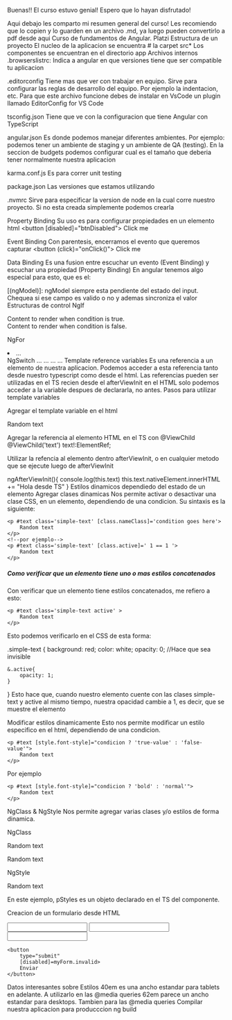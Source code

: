 Buenas!! El curso estuvo genial! Espero que lo hayan disfrutado!

Aqui debajo les comparto mi resumen general del curso!
Les recomiendo que lo copien y lo guarden en un archivo .md, ya luego pueden convertirlo a pdf desde aqui
Curso de fundamentos de Angular. Platzi
Estructura de un proyecto
El nucleo de la aplicacion se encuentra # la carpet src\*
Los componentes se encuentran en el directorio app
Archivos internos
.browserslistrc:
Indica a angular en que versiones tiene que ser compatible tu aplicacion

.editorconfig
Tiene mas que ver con trabajar en equipo.
Sirve para configurar las reglas de desarrollo del equipo.
Por ejemplo la indentacion, etc.
Para que este archivo funcione debes de instalar en VsCode un plugin llamado EditorConfig for VS Code

tsconfig.json
Tiene que ve con la configuracion que tiene Angular con TypeScript

angular.json
Es donde podemos manejar diferentes ambientes.
Por ejemplo: podemos tener un ambiente de staging y un ambiente de QA (testing).
En la seccion de budgets podemos configurar cual es el tamaño que deberia tener normalmente nuestra aplicacion

karma.conf.js
Es para correr unit testing

package.json
Las versiones que estamos utilizando

.nvmrc
Sirve para especificar la version de node en la cual corre nuestro proyecto.
Si no esta creada simplemente podemos crearla

Property Binding
Su uso es para configurar propiedades en un elemento html
<button [disabled]="btnDisabled"> Click me </button>

Event Binding
Con parentesis, encerramos el evento que queremos capturar
<button (click)="onClick()"> Click me </button>

Data Binding
Es una fusion entre escuchar un evento (Event Binding) y escuchar una propiedad (Property Binding)
En angular tenemos algo especial para esto, que es el:

[(ngModel)]: ngModel siempre esta pendiente del estado del input. Chequea si ese campo es valido o no y ademas sincroniza el valor
Estructuras de control
NgIf
<div \*ngIf="condition; else elseBlock">
Content to render when condition is true.
</div>
<ng-template #elseBlock>
Content to render when condition is false.
</ng-template>

NgFor
<li *ngFor="let item of items; index as i; trackBy: trackByFn">...</li>
NgSwitch
<container-element [ngSwitch]="switch_expression">
<!-- the same view can be shown in more than one case -->
<some-element *ngSwitchCase="match_expression_1">...</some-element>
<some-element *ngSwitchCase="match_expression_2">...</some-element>
<some-other-element *ngSwitchCase="match_expression_3">...</some-other-element>
<!--default case when there are no matches -->
<some-element \*ngSwitchDefault>...</some-element>
</container-element>
Template reference variables
Es una referencia a un elemento de nuestra aplicacion. Podemos acceder a esta referencia tanto desde nuestro typescript como desde el html.
Las referencias pueden ser utilizadas en el TS recien desde el afterViewInit
en el HTML solo podemos acceder a la variable despues de declararla, no antes.
Pasos para utilizar template variables

Agregar el template variable en el html
<p #text>
Random text
</p>
Agregar la referencia al elemento HTML en el TS con @ViewChild
@ViewChild('text') text!:ElementRef;

Utilizar la refencia al elemento dentro afterViewInit, o en cualquier metodo que se ejecute luego de afterViewInit

ngAfterViewInit(){
console.log(this.text)
this.text.nativeElement.innerHTML += "Hola desde TS"
}
Estilos dinamicos dependiedo del estado de un elemento
Agregar clases dinamicas
Nos permite activar o desactivar una clase CSS, en un elemento, dependiendo de una condicion.
Su sintaxis es la siguiente:

    <p #text class='simple-text' [class.nameClass]='condition goes here'>
        Random text
    </p>
    <!--por ejemplo-->
    <p #text class='simple-text' [class.active]=' 1 == 1 '>
        Random text
    </p>

<h5>Como verificar que un elemento tiene uno o mas estilos concatenados</h5>
Con verificar que un elemento tiene estilos concatenados, me refiero a esto:

    <p #text class='simple-text active' >
        Random text
    </p>

Esto podemos verificarlo en el CSS de esta forma:

.simple-text {
background: red;
color: white;
opacity: 0; //Hace que sea invisible

    &.active{
        opacity: 1;
    }

}
Esto hace que, cuando nuestro elemento cuente con las clases simple-text y active al mismo tiempo, nuestra opacidad cambie a 1, es decir, que se muestre el elemento

Modificar estilos dinamicamente
Esto nos permite modificar un estilo especifico en el html, dependiendo de una condicion.

    <p #text [style.font-style]="condicion ? 'true-value' : 'false-value'">
        Random text
    </p>

Por ejemplo

    <p #text [style.font-style]="condicion ? 'bold' : 'normal'">
        Random text
    </p>

NgClass & NgStyle
Nos permite agregar varias clases y/o estilos de forma dinamica.

NgClass
<p #text class='simple-text' [ngClass]="{
'class-name-1': condition1,
'class-name-2': condition2
}">
Random text
</p>
<!--por ejemplo-->
<p #text class='simple-text' [ngClass]="{
'valid-class': input.lenght > 0,
'invalid-class': input.lenght == 0
}">
Random text
</p>

NgStyle
<p #text class='simple-text' [ngStyle]="{
'color': pStyles.color,
'background': pStyles.background
}">
Random text
</p>
En este ejemplo, pStyles es un objeto declarado en el TS del componente.

Creacion de un formulario desde HTML

<!-- Aqui se declara que es un formulario 'reactivo'.
Esto nos sirve para comprobar que todos los campos esten completados -->
<form #myForm="ngForm">
    <input name="name" type="text">
    <input name="lastname" type="text">
    <input name="password" type="password">

    <button
        type="submit"
        [disabled]=myForm.invalid>
        Enviar
    </button>

</form>

Datos interesantes sobre Estilos
40em es una ancho estandar para tablets en adelante. A utilizarlo en las @media queries
62em parece un ancho estandar para desktops. Tambien para las @media queries
Compilar nuestra aplicacion para producccion
ng build
